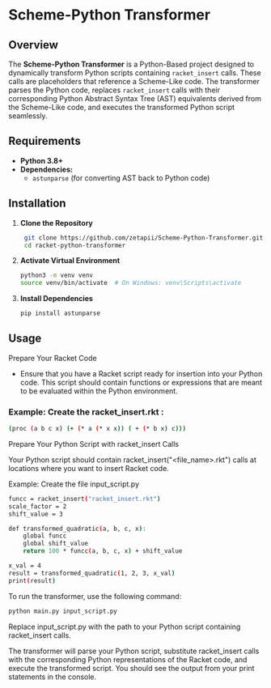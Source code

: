 # Scheme-Python Transformer

## Overview

The **Scheme-Python Transformer** is a Python-Based project designed to dynamically transform Python scripts containing `racket_insert` calls. These calls are placeholders that reference a Scheme-Like code. The transformer parses the Python code, replaces `racket_insert` calls with their corresponding Python Abstract Syntax Tree (AST) equivalents derived from the Scheme-Like code, and executes the transformed Python script seamlessly.

## Requirements

- **Python 3.8+**
- **Dependencies:**
  - `astunparse` (for converting AST back to Python code)
## Installation

1. **Clone the Repository**

   ```bash
    git clone https://github.com/zetapii/Scheme-Python-Transformer.git
    cd racket-python-transformer
    ```
2. **Activate Virtual Environment**
    ```bash
    python3 -m venv venv
    source venv/bin/activate  # On Windows: venv\Scripts\activate

3. **Install Dependencies**
   ```bash
   pip install astunparse
   ```

## Usage
Prepare Your Racket Code

- Ensure that you have a Racket script ready for insertion into your Python code. This script should contain functions or expressions that are meant to be evaluated within the Python environment.

### Example: Create the racket_insert.rkt :

```bash
(proc (a b c x) (+ (* a (* x x)) ( + (* b x) c)))
```

Prepare Your Python Script with racket_insert Calls

Your Python script should contain racket_insert("<file_name>.rkt") calls at locations where you want to insert Racket code.

Example: Create the file input_script.py 

```bash
funcc = racket_insert("racket_insert.rkt")
scale_factor = 2  
shift_value = 3 

def transformed_quadratic(a, b, c, x):
    global funcc
    global shift_value
    return 100 * funcc(a, b, c, x) + shift_value

x_val = 4
result = transformed_quadratic(1, 2, 3, x_val)   
print(result)  
```

To run the transformer, use the following command:

```bash 
python main.py input_script.py
```
Replace input_script.py with the path to your Python script containing racket_insert calls.

The transformer will parse your Python script, substitute racket_insert calls with the corresponding Python representations of the Racket code, and execute the transformed script. You should see the output from your print statements in the console.

